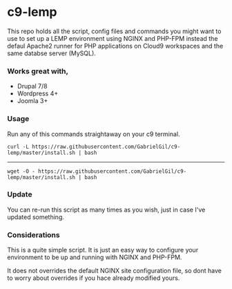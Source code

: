 # c9-lemp

This repo holds all the script, config files and commands you might want to
use to set up a LEMP environment using NGINX and PHP-FPM instead the defaul
Apache2 runner for PHP applications on Cloud9 workspaces and the same databse
server (MySQL).


### Works great with,

* Drupal 7/8
* Wordpress 4+
* Joomla 3+


### Usage

Run any of this commands straightaway on your c9 terminal.

```
curl -L https://raw.githubusercontent.com/GabrielGil/c9-lemp/master/install.sh | bash
```
----
```
wget -O - https://raw.githubusercontent.com/GabrielGil/c9-lemp/master/install.sh | bash
```


### Update

You can re-run this script as many times as you wish, just in case I've updated
something.


### Considerations

This is a quite simple script. It is just an easy way to configure your environment
to be up and running with NGINX and PHP-FPM.

It does not overrides the default NGINX site configuration file, so dont have to
worry about overrides if you hace already modified yours.